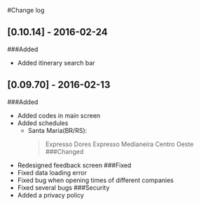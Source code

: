 #Change log

## [0.10.14] - 2016-02-24
###Added
- Added itinerary search bar

## [0.09.70] - 2016-02-13
###Added
- Added codes in main screen
- Added schedules
    - Santa Maria(BR/RS):
        > Expresso Dores
        > Expresso Medianeira
        > Centro Oeste
###Changed
- Redesigned feedback screen
###Fixed
- Fixed data loading error
- Fixed bug when opening times of different companies
- Fixed several bugs
###Security
- Added a privacy policy
